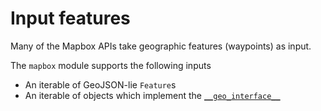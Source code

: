 # Input features

Many of the Mapbox APIs take geographic features (waypoints) as input.

The `mapbox` module supports the following inputs

* An iterable of GeoJSON-lie `Feature`s
* An iterable of objects which implement the [`__geo_interface__`](https://gist.github.com/sgillies/2217756)
